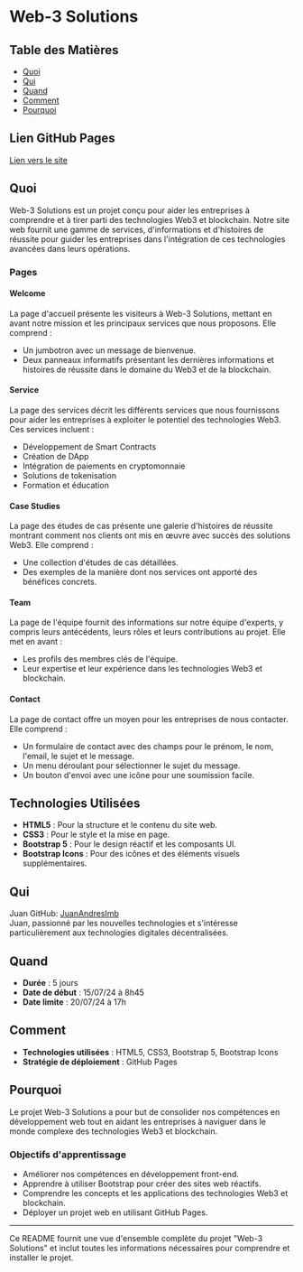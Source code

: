 # Web-3 Solutions

## Table des Matières

- [Quoi](#quoi)
- [Qui](#qui)
- [Quand](#quand)
- [Comment](#comment)
- [Pourquoi](#pourquoi)

## Lien GitHub Pages

[Lien vers le site](https://juanandresimb.github.io/web-3-solutions/)

## Quoi

Web-3 Solutions est un projet conçu pour aider les entreprises à comprendre et à tirer parti des technologies Web3 et blockchain. Notre site web fournit une gamme de services, d'informations et d'histoires de réussite pour guider les entreprises dans l'intégration de ces technologies avancées dans leurs opérations.

### Pages

#### Welcome

La page d'accueil présente les visiteurs à Web-3 Solutions, mettant en avant notre mission et les principaux services que nous proposons. Elle comprend :
- Un jumbotron avec un message de bienvenue.
- Deux panneaux informatifs présentant les dernières informations et histoires de réussite dans le domaine du Web3 et de la blockchain.

#### Service

La page des services décrit les différents services que nous fournissons pour aider les entreprises à exploiter le potentiel des technologies Web3. Ces services incluent :
- Développement de Smart Contracts
- Création de DApp
- Intégration de paiements en cryptomonnaie
- Solutions de tokenisation
- Formation et éducation

#### Case Studies

La page des études de cas présente une galerie d'histoires de réussite montrant comment nos clients ont mis en œuvre avec succès des solutions Web3. Elle comprend :
- Une collection d'études de cas détaillées.
- Des exemples de la manière dont nos services ont apporté des bénéfices concrets.

#### Team

La page de l'équipe fournit des informations sur notre équipe d'experts, y compris leurs antécédents, leurs rôles et leurs contributions au projet. Elle met en avant :
- Les profils des membres clés de l'équipe.
- Leur expertise et leur expérience dans les technologies Web3 et blockchain.

#### Contact

La page de contact offre un moyen pour les entreprises de nous contacter. Elle comprend :
- Un formulaire de contact avec des champs pour le prénom, le nom, l'email, le sujet et le message.
- Un menu déroulant pour sélectionner le sujet du message.
- Un bouton d'envoi avec une icône pour une soumission facile.

## Technologies Utilisées

- **HTML5** : Pour la structure et le contenu du site web.
- **CSS3** : Pour le style et la mise en page.
- **Bootstrap 5** : Pour le design réactif et les composants UI.
- **Bootstrap Icons** : Pour des icônes et des éléments visuels supplémentaires.

## Qui

Juan GitHub: [JuanAndresImb](https://github.com/JuanAndresImb)  
Juan, passionné par les nouvelles technologies et s'intéresse particulièrement aux technologies digitales décentralisées.

## Quand

- **Durée** : 5 jours
- **Date de début** : 15/07/24 à 8h45
- **Date limite** : 20/07/24 à 17h

## Comment

- **Technologies utilisées** : HTML5, CSS3, Bootstrap 5, Bootstrap Icons
- **Stratégie de déploiement** : GitHub Pages

## Pourquoi

Le projet Web-3 Solutions a pour but de consolider nos compétences en développement web tout en aidant les entreprises à naviguer dans le monde complexe des technologies Web3 et blockchain.

### Objectifs d'apprentissage

- Améliorer nos compétences en développement front-end.
- Apprendre à utiliser Bootstrap pour créer des sites web réactifs.
- Comprendre les concepts et les applications des technologies Web3 et blockchain.
- Déployer un projet web en utilisant GitHub Pages.

---

Ce README fournit une vue d'ensemble complète du projet "Web-3 Solutions" et inclut toutes les informations nécessaires pour comprendre et installer le projet.
